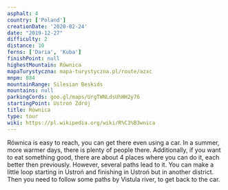 ```yaml
---
asphalt: 4
country: ['Poland']
creationDate: '2020-02-24'
date: "2019-12-27"
difficulty: 2
distance: 10
ferns: ['Daria', 'Kuba']
finishPoint: null
highestMountain: Równica
mapaTurystyczna: mapa-turystyczna.pl/route/azxc
mnpm: 884
mountainRange: Silesian Beskids
mountains: null
parkingCords: goo.gl/maps/UrgTWNLdsUhHH2y76
startingPoint: Ustroń Zdrój
title: Równica
type: tour
wiki: https://pl.wikipedia.org/wiki/R%C3%B3wnica
---
```


Równica is easy to reach, you can get there even using a car. In a summer, more warmer days, there is plenty of people there. Additionally, if you want to eat something good, there are about 4 places where you can do it, each better then previously. However, several paths lead to it. You can make a little loop starting in Ustroń and finishing in Ustroń but in another district. Then you need to follow some paths by Vistula river, to get back to the car.
